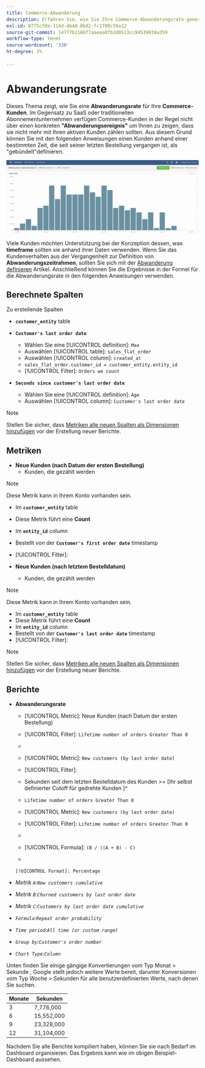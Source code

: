 ```yaml
---
title: Commerce-Abwanderung
description: Erfahren Sie, wie Sie Ihre Commerce-Abwanderungsrate generieren und analysieren.
exl-id: 8775cf0a-114d-4b48-8bd2-fc1700c59a12
source-git-commit: 14777b216bf7aaeea0fb2d0513cc94539034a359
workflow-type: tm+mt
source-wordcount: '330'
ht-degree: 2%

---
```


# Abwanderungsrate

Dieses Thema zeigt, wie Sie eine **Abwanderungsrate** für Ihre **Commerce-Kunden**. Im Gegensatz zu SaaS oder traditionellen Abonnementunternehmen verfügen Commerce-Kunden in der Regel nicht über einen konkreten **&quot;Abwanderungsereignis&quot;** um Ihnen zu zeigen, dass sie nicht mehr mit Ihren aktiven Kunden zählen sollten. Aus diesem Grund können Sie mit den folgenden Anweisungen einen Kunden anhand einer bestimmten Zeit, die seit seiner letzten Bestellung vergangen ist, als &quot;gebündelt&quot;definieren.

![](../../assets/Churn_rate_image.png)

Viele Kunden möchten Unterstützung bei der Konzeption dessen, was **timeframe** sollten sie anhand ihrer Daten verwenden. Wenn Sie das Kundenverhalten aus der Vergangenheit zur Definition von **Abwanderungszeitrahmen**, sollten Sie sich mit der [Abwanderung definieren](../analysis/define-cust-churn.md) Artikel. Anschließend können Sie die Ergebnisse in der Formel für die Abwanderungsrate in den folgenden Anweisungen verwenden.

## Berechnete Spalten

Zu erstellende Spalten

* **`customer_entity`** table
* **`Customer's last order date`**
   * Wählen Sie eine [!UICONTROL definition]: `Max`
   * Auswählen [!UICONTROL table]: `sales_flat_order`
   * Auswählen [!UICONTROL column]: `created_at`
   * `sales_flat_order.customer_id = customer_entity.entity_id`
   * [!UICONTROL Filter]: `Orders we count`

* **`Seconds since customer's last order date`**
   * Wählen Sie eine [!UICONTROL definition]: `Age`
   * Auswählen [!UICONTROL column]: `Customer's last order date`

>[!NOTE]
>
>Stellen Sie sicher, dass [Metriken alle neuen Spalten als Dimensionen hinzufügen](../data-warehouse-mgr/manage-data-dimensions-metrics.md) vor der Erstellung neuer Berichte.

## Metriken

* **Neue Kunden (nach Datum der ersten Bestellung)**
   * Kunden, die gezählt werden

>[!NOTE]
>
>Diese Metrik kann in Ihrem Konto vorhanden sein.

* Im **`customer_entity`** table
* Diese Metrik führt eine **Count**
* Im **`entity_id`** column
* Bestellt von der **`Customer's first order date`** timestamp
* [!UICONTROL Filter]:

* **Neue Kunden (nach letztem Bestelldatum)**
   * Kunden, die gezählt werden

>[!NOTE]
>
>Diese Metrik kann in Ihrem Konto vorhanden sein.

* Im **`customer_entity`** table
* Diese Metrik führt eine **Count**
* Im **`entity_id`** column
* Bestellt von der **`Customer's last order date`** timestamp
* [!UICONTROL Filter]:

>[!NOTE]
>
>Stellen Sie sicher, dass [Metriken alle neuen Spalten als Dimensionen hinzufügen](../data-warehouse-mgr/manage-data-dimensions-metrics.md) vor der Erstellung neuer Berichte.

## Berichte

* **Abwanderungsrate**
   * [!UICONTROL Metric]: Neue Kunden (nach Datum der ersten Bestellung)
   * [!UICONTROL Filter]: `Lifetime number of orders Greater Than 0`
   * 
      [!UICONTROL Perspective]: `Cumulative`
   * [!UICONTROL Metric]: `New customers (by last order date)`
   * [!UICONTROL Filter]:
   * Sekunden seit dem letzten Bestelldatum des Kunden >= [Ihr selbst definierter Cutoff für gedrehte Kunden ]**`^`**
   * `Lifetime number of orders Greater Than 0`

   * [!UICONTROL Metric]: `New customers (by last order date)`
   * [!UICONTROL Filter]: `Lifetime number of orders Greater Than 0`
   * 
      [!UICONTROL Perspective]: Cumulative
   * [!UICONTROL Formula]: `(B / ((A + B) - C)`
   * 

      [!UICONTROL Format]: Percentage

* *Metrik `A`:`New customers cumulative`*
* *Metrik `B`:`Churned customers by last order date`*
* *Metrik `C`:`Customers by last order date cumulative`*
* *`Formula`:`Repeat order probability`*
* *`Time period`:`All time (or custom range)`*
* *`Group by`:`Customer's order number`*
* *`Chart Type`:`Column`*

Unten finden Sie einige gängige Konvertierungen vom Typ Monat > Sekunde , Google stellt jedoch weitere Werte bereit, darunter Konversionen vom Typ Woche > Sekunden für alle benutzerdefinierten Werte, nach denen Sie suchen.

| **Monate** | **Sekunden** |
|---|---|
| 3 | 7,776,000 |
| 6 | 15,552,000 |
| 9 | 23,328,000 |
| 12 | 31,104,000 |

Nachdem Sie alle Berichte kompiliert haben, können Sie sie nach Bedarf im Dashboard organisieren. Das Ergebnis kann wie im obigen Beispiel-Dashboard aussehen.
